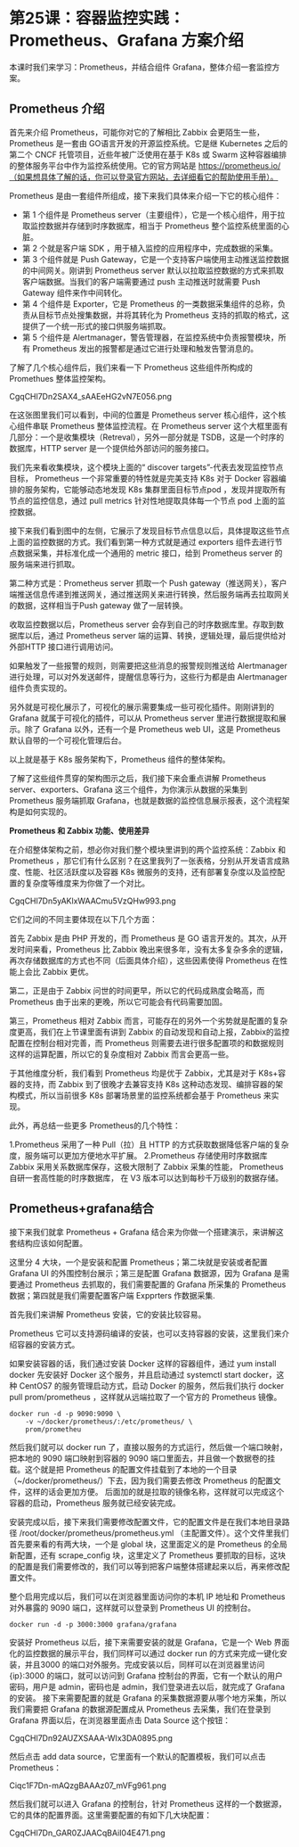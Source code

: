 # 第25课：容器监控实践：Prometheus、Grafana 方案介绍

本课时我们来学习：Prometheus，并结合组件 Grafana，整体介绍一套监控方案。

## Prometheus 介绍

首先来介绍 Prometheus，可能你对它的了解相比 Zabbix 会更陌生一些，Prometheus 是一套由 GO语言开发的开源监控系统。它是继 Kubernetes 之后的第二个 CNCF 托管项目，近些年被广泛使用在基于 K8s 或 Swarm 这种容器编排的整体服务平台中作为监控系统使用。它的官方网站是 https://prometheus.io/（如果想具体了解的话，你可以登录官方网站，去详细看它的帮助使用手册）。

Prometheus 是由一套组件所组成，接下来我们具体来介绍一下它的核心组件：

* 第 1 个组件是 Prometheus server（主要组件），它是一个核心组件，用于拉取监控数据并存储到时序数据库，相当于 Prometheus 整个监控系统里面的心脏。
* 第 2 个就是客户端 SDK ，用于植入监控的应用程序中，完成数据的采集。
* 第 3 个组件就是 Push Gateway，它是一个支持客户端使用主动推送监控数据的中间网关。刚讲到 Prometheus server 默认以拉取监控数据的方式来抓取客户端数据。当我们的客户端需要通过 push 主动推送时就需要 Push Gateway 组件来作中间转化。
* 第 4 个组件是 Exporter，它是 Prometheus 的一类数据采集组件的总称，负责从目标节点处搜集数据，并将其转化为 Prometheus 支持的抓取的格式，这提供了一个统一形式的接口供服务端抓取。
* 第 5 个组件是 Alertmanager，警告管理器，在监控系统中负责报警模块，所有 Prometheus 发出的报警都是通过它进行处理和触发告警消息的。

了解了几个核心组件后，我们来看一下 Prometheus 这些组件所构成的 Promethues 整体监控架构。

CgqCHl7Dn2SAX4_sAAEeHG2vN7E056.png

在这张图里我们可以看到，中间的位置是 Prometheus server 核心组件，这个核心组件串联 Prometheus 整体监控流程。在 Prometheus server 这个大框里面有几部分：一个是收集模块（Retreval），另外一部分就是 TSDB，这是一个时序的数据库，HTTP server 是一个提供给外部访问的服务接口。

我们先来看收集模块，这个模块上面的“ discover targets”-代表去发现监控节点目标， Prometheus 一个非常重要的特性就是完美支持 K8s 对于 Docker 容器编排的服务架构，它能够动态地发现 K8s 集群里面目标节点pod ，发现并提取所有节点的监控信息，通过 pull metrics 针对性地提取具体每一个节点 pod 上面的监控数据。

接下来我们看到图中的左侧，它展示了发现目标节点信息以后，具体提取这些节点上面的监控数据的方式。我们看到第一种方式就是通过 exporters 组件去进行节点数据采集，并标准化成一个通用的 metric 接口，给到 Prometheus server 的服务端来进行抓取。

第二种方式是：Prometheus server 抓取一个 Push gateway（推送网关），客户端推送信息传递到推送网关，通过推送网关来进行转换，然后服务端再去拉取网关的数据，这样相当于Push gateway 做了一层转换。

收取监控数据以后，Prometheus server 会存到自己的时序数据库里。存取到数据库以后，通过 Prometheus server 端的运算、转换，逻辑处理，最后提供给对外部HTTP 接口进行调用访问。

如果触发了一些报警的规则，则需要把这些消息的报警规则推送给 Alertmanager 进行处理，可以对外发送邮件，提醒信息等行为，这些行为都是由 Alertmanager 组件负责实现的。

另外就是可视化展示了，可视化的展示需要集成一些可视化插件。刚刚讲到的 Grafana 就属于可视化的插件，可以从 Prometheus server 里进行数据提取和展示。除了 Grafana 以外，还有一个是 Prometheus web UI，这是 Prometheus 默认自带的一个可视化管理后台。

以上就是基于 K8s 服务架构下，Prometheus 组件的整体架构。

了解了这些组件贯穿的架构图示之后，我们接下来会重点讲解 Prometheus server、exporters、Grafana 这三个组件，为你演示从数据的采集到 Prometheus 服务端抓取 Grafana，也就是数据的监控信息展示报表，这个流程架构是如何实现的。

**Prometheus 和 Zabbix 功能、使用差异**

在介绍整体架构之前，想必你对我们整个模块里讲到的两个监控系统：Zabbix 和 Prometheus ，那它们有什么区别？在这里我列了一张表格，分别从开发语言成熟度、性能、社区活跃度以及容器 K8s 微服务的支持，还有部署复杂度以及监控配置的复杂度等维度来为你做了一个对比。

CgqCHl7Dn5yAKlxWAACmu5VzQHw993.png

它们之间的不同主要体现在以下几个方面：

首先 Zabbix 是由 PHP 开发的，而 Prometheus 是 GO 语言开发的。其次，从开发时间来看，Prometheus 比 Zabbix 晚出来很多年，没有太多复杂多余的逻辑，再次存储数据库的方式也不同（后面具体介绍），这些因素使得 Prometheus 在性能上会比 Zabbix 更优。

第二，正是由于 Zabbix 问世的时间更早，所以它的代码成熟度会略高，而 Prometheus 由于出来的更晚，所以它可能会有代码需要加固。

第三，Prometheus 相对 Zabbix 而言，可能存在的另外一个劣势就是配置的复杂度更高，我们在上节课里面有讲到 Zabbix 的自动发现和自动上报，Zabbix的监控配置在控制台相对完善，而 Prometheus 则需要去进行很多配置项的和数据规则这样的运算配置，所以它的复杂度相对 Zabbix 而言会更高一些。

于其他维度分析，我们看到 Prometheus 均是优于 Zabbix，尤其是对于 K8s+容器的支持，而 Zabbix 到了很晚才去兼容支持 K8s 这种动态发现、编排容器的架构模式，所以当前很多 K8s 部署场景里的监控系统都会基于 Prometheus 来实现。

此外，再总结一些更多 Prometheus的几个特性：

1.Prometheus 采用了一种 Pull（拉）且 HTTP 的方式获取数据降低客户端的复杂度，服务端可以更加方便地水平扩展。
2.Prometheus 存储使用时序数据库 Zabbix 采用关系数据库保存，这极大限制了 Zabbix 采集的性能， Prometheus 自研一套高性能的时序数据库， 在 V3 版本可以达到每秒千万级别的数据存储。

## Prometheus+grafana结合
接下来我们就拿 Prometheus + Grafana 结合来为你做一个搭建演示，来讲解这套结构应该如何配置。

这里分 4 大块，一个是安装和配置 Prometheus；第二块就是安装或者配置 Grafana UI 的外围控制台展示；第三是配置 Grafana 数据源，因为 Grafana 是需要通过 Prometheus 去抓取的，我们需要配置的 Grafana 所采集的 Prometheus 数据；第四就是我们需要配置客户端 Expprters 作数据采集.

首先我们来讲解 Prometheus 安装，它的安装比较容易。

Prometheus 它可以支持源码编译的安装，也可以支持容器的安装，这里我们来介绍容器的安装方式。

如果安装容器的话，我们通过安装 Docker 这样的容器组件，通过 yum install docker 先安装好 Docker 这个服务，并且启动通过 systemctl start docker，这种 CentOS7 的服务管理启动方式，启动 Docker 的服务，然后我们执行 docker pull prom/prometheus ，这样就从远端拉取了一个官方的 Prometheus 镜像。



```
docker run -d -p 9090:9090 \
    -v ~/docker/prometheus/:/etc/prometheus/ \
    prom/prometheu

```

然后我们就可以 docker run 了，直接以服务的方式运行，然后做一个端口映射，把本地的 9090 端口映射到容器的 9090 端口里面去，并且做一个数据卷的挂载。这个就是把 Prometheus 的配置文件挂载到了本地的一个目录（~/docker/prometheus/）下去，因为我们需要去修改 Prometheus 的配置文件，这样的话会更加方便。 后面加的就是拉取的镜像名称，这样就可以完成这个容器的启动，Prometheus 服务就已经安装完成。

安装完成以后，接下来我们需要修改配置文件，它的配置文件是在我们本地目录路径 /root/docker/prometheus/prometheus.yml （主配置文件）。这个文件里我们首先要来看的有两大块，一个是 global 块，这里面定义的是 Prometheus 的全局新配置，还有 scrape_config 块，这里定义了 Prometheus 要抓取的目标，这块的配置是我们需要修改的，我们可以等到把客户端整体搭建起来以后，再来修改配置文件。

整个启用完成以后，我们可以在浏览器里面访问你的本机 IP 地址和 Prometheus 对外暴露的 9090 端口，这样就可以登录到 Prometheus UI 的控制台。



```
docker run -d -p 3000:3000 grafana/grafana
```

安装好 Prometheus 以后，接下来需要安装的就是 Grafana，它是一个 Web 界面化的监控数据的展示平台，我们同样可以通过 docker run 的方式来完成一键化安装，并且3000 的端口对外服务。完成安装以后，同样可以在浏览器里访问 {ip}:3000 的端口，就可以访问到 Grafana 控制台的界面，它有一个默认的用户密码，用户是 admin，密码也是 admin，我们登录进去以后，就完成了 Grafana 的安装。
接下来需要配置的就是 Grafana 的采集数据源要从哪个地方采集，所以我们需要把 Grafana 的数据源配置成从 Prometheus 去采集，我们在登录到 Grafana 界面以后，在浏览器里面点击 Data Source 这个按钮：

CgqCHl7Dn92AUZXSAAA-WIx3DA0895.png

然后点击 add data source，它里面有一个默认的配置模板，我们可以点击 Prometheus：

Ciqc1F7Dn-mAQzgBAAAz07_mVFg961.png

然后我们就可以进入 Grafana 的控制台，针对 Prometheus 这样的一个数据源，它的具体的配置界面。这里需要配置的有如下几大块配置：

CgqCHl7Dn_GAR0ZJAACqBAiI04E471.png